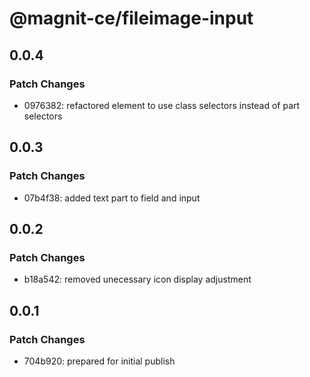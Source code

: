 # @magnit-ce/fileimage-input

## 0.0.4

### Patch Changes

- 0976382: refactored element to use class selectors instead of part selectors

## 0.0.3

### Patch Changes

- 07b4f38: added text part to field and input

## 0.0.2

### Patch Changes

- b18a542: removed unecessary icon display adjustment

## 0.0.1

### Patch Changes

- 704b920: prepared for initial publish
